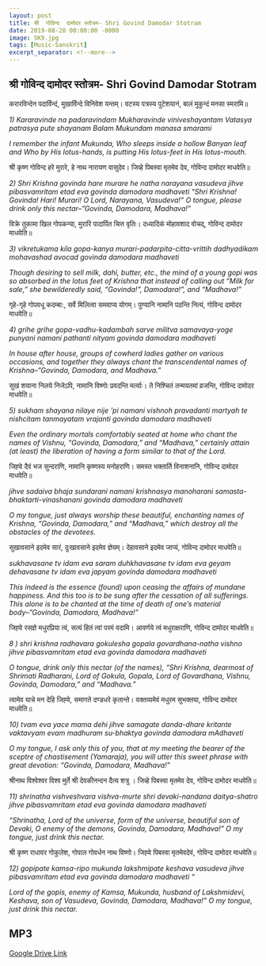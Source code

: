 ```yaml
---
layout: post
title: श्री  गोविन्द  दामोदर स्तोत्रम- Shri Govind Damodar Stotram
date: 2019-08-28 00:00:00 -0000
image: SK9.jpg
tags: [Music-Sanskrit]
excerpt_separator: <!--more-->
---
```


## श्री  गोविन्द  दामोदर स्तोत्रम- Shri Govind Damodar Stotram


करारविन्देन पदार्विन्दं, मुखार्विन्दे विनिवेश यन्तम्।  वटस्य पत्रस्य पुटेशयानं, बालं मुकुन्दं मनसा स्मरामि॥ 
<!--more-->

*1) Kararavinde na padaravindam  Mukharavinde viniveshayantam  Vatasya patrasya pute shayanam  Balam Mukundam manasa smarami*  

*I remember the infant Mukunda, Who sleeps inside a hollow Banyan leaf and Who by His lotus-hands, is putting His lotus-feet in His lotus-mouth.*


 श्री कृष्ण गोविन्द हरे मुरारे, हे नाथ नारायण वासुदेव।  जिव्हे पिबस्वा मृतमेव देव, गोविन्द दामोदर माधवेति॥  

*2) Shri Krishna govinda hare murare  he natha narayana vasudeva  jihve pibasvamritam etad eva  govinda damodara madhaveti 
 “Shri Krishna! Govinda! Hari! Murari! O Lord, Narayana, Vasudeva!” O tongue, please drink only this nectar–”Govinda, Damodara, Madhava!”*

विक्रे तुकामा खिल गोपकन्या, मुरारि पादार्पित चित्त वृतिः।  दध्यादिकं मोहावशाद वोचद्, गोविन्द दामोदर माधवेति॥

*3) vikretukama kila gopa-kanya  murari-padarpita-citta-vrittih  dadhyadikam mohavashad avocad  govinda damodara madhaveti*  

*Though desiring to sell milk, dahi, butter, etc., the mind of a young gopi was so absorbed in the lotus feet of Krishna that instead of calling out “Milk for sale,” she bewilderedly said, “Govinda!”, Damodara!”, and “Madhava!”*

  गृहे-गृहे गोपवधू कदम्बा:, सर्वे मिलित्वा समवाप्य  योगम्।  पुण्यानि नामानि पठन्ति नित्यं, गोविन्द दामोदर माधवेति॥  

*4) grihe grihe gopa-vadhu-kadambah  sarve militva samavaya-yoge  punyani namani pathanti nityam  govinda damodara madhaveti*

*In house after house, groups of cowherd ladies gather on various occasions, and together they always chant the transcendental names of Krishna–”Govinda, Damodara, and Madhava.”*

सुखं शयाना निलये निजेऽपि, नामानि विष्णोः प्रवदन्ति मर्त्याः।  ते निश्चितं तन्मयतमां व्रजन्ति, गोविन्द दामोदर माधवेति॥ 

*5) sukham shayana nilaye nije ‘pi  namani vishnoh pravadanti martyah  te nishcitam tanmayatam vrajanti  govinda damodara madhaveti*

*Even the ordinary mortals comfortably seated at home who chant the names of Vishnu, “Govinda, Damodara,” and “Madhava,” certainly attain (at least) the liberation of having a form similar to that of the Lord.*

 जिह्‍वे दैवं भज सुन्दराणि, नामानि कृष्णस्य मनोहराणि।  समस्त भक्तार्ति विनाशनानि, गोविन्द दामोदर माधवेति॥ 

*jihve sadaiva bhaja sundarani  namani krishnasya manoharani  samasta-bhaktarti-vinashanani  govinda damodara madhaveti*

*O my tongue, just always worship these beautiful, enchanting names of Krishna, “Govinda, Damodara,” and “Madhava,” which destroy all the obstacles of the devotees.*

 सुखावसाने इदमेव सारं, दुःखावसाने इदमेव ज्ञेयम्।  देहावसाने इदमेव जाप्यं, गोविन्द दामोदर माधवेति॥  
 
*sukhavasane tv idam eva saram  duhkhavasane tv idam eva geyam  dehavasane tv idam eva japyam  govinda damodara madhaveti*

  
*This indeed is the essence (found) upon ceasing the affairs of mundane happiness. And this too is to be sung after the cessation of all sufferings. This alone is to be chanted at the time of death of one’s material body–”Govinda, Damodara, Madhava!”*

जिह्‍वे रसज्ञे मधुरप्रिया त्वं, सत्यं हितं त्वां परमं वदामि।  आवर्णये त्वं मधुराक्षराणि, गोविन्द दामोदर माधवेति॥  

*8 ) shri krishna radhavara gokulesha  gopala govardhana-natha vishno  jihve pibasvamritam etad eva  govinda damodara madhaveti*

*O tongue, drink only this nectar (of the names), “Shri Krishna, dearmost of Shrimati Radharani, Lord of Gokula, Gopala, Lord of Govardhana, Vishnu, Govinda, Damodara,” and “Madhava.”*

त्वामेव याचे मन देहि जिह्‍वे, समागते दण्डधरे कृतान्ते।  वक्तव्यमेवं मधुरम सुभक्तया, गोविन्द दामोदर माधवेति॥ 

*10) tvam eva yace mama dehi jihve  samagate danda-dhare kritante  vaktavyam evam madhuram su-bhaktya  govinda damodara mAdhaveti*

*O my tongue, I ask only this of you, that at my meeting the bearer of the sceptre of chastisement (Yamaraja), you will utter this sweet phrase with great devotion: “Govinda, Damodara, Madhava!”*

 श्रीनाथ विश्वेश्वर विश्व मुर्ते श्री देवकीनन्दन दैत्य शत्रु ।  जिव्हे पिबस्वा मृतमेव देव, गोविन्द दामोदर माधवेति॥  

*11) shrinatha vishveshvara vishva-murte  shri devaki-nandana daitya-shatro  jihve pibasvamritam etad eva  govinda damodara madhaveti*  

*“Shrinatha, Lord of the universe, form of the universe, beautiful son of Devaki, O enemy of the demons, Govinda, Damodara, Madhava!” O my tongue, just drink this nectar.*

श्री कृष्ण राधावर गोकुलेश, गोपाल गोवर्धन नाथ विष्णो।  जिह्‍वे पिबस्वा मृतमेवदेवं, गोविन्द दामोदर माधवेति॥

*12) gopipate kamsa-ripo mukunda lakshmipate keshava vasudeva jihve pibasvamritam etad eva govinda damodara madhaveti “*

*Lord of the gopis, enemy of Kamsa, Mukunda, husband of Lakshmidevi, Keshava, son of Vasudeva, Govinda, Damodara, Madhava!” O my tongue, just drink this nectar.*



## MP3
[Google Drive Link][Google Drive Link]

[Google Drive Link]: https://drive.google.com/open?id=1WGGhq1pPSmQPHYuI684cScIBZvsu3ys7

